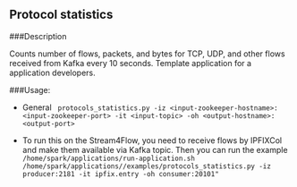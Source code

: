 ## Protocol statistics

###Description

Counts number of flows, packets, and bytes for TCP, UDP, and other flows received from Kafka every 10 seconds. Template application for a application developers.

###Usage:
- General 
` protocols_statistics.py -iz <input-zookeeper-hostname>:<input-zookeeper-port> -it <input-topic> -oh <output-hostname>:<output-port>`

- To run this on the Stream4Flow, you need to receive flows by IPFIXCol and make them available via Kafka topic. Then
 you can run the example
`/home/spark/applications/run-application.sh /home/spark/applications//examples/protocols_statistics.py -iz producer:2181 -it ipfix.entry -oh consumer:20101"`


